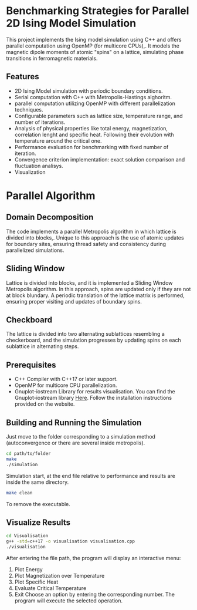 # Benchmarking Strategies for Parallel 2D Ising Model Simulation     
This project implements the Ising model simulation using C++ and offers parallel computation using  OpenMP (for multicore CPUs),. It models the magnetic dipole moments of atomic "spins" on a lattice, simulating phase transitions in ferromagnetic materials.

## Features

- 2D Ising Model simulation with periodic boundary conditions.
- Serial computation with C++ with  Metropolis-Hastings alghoritm.
-  parallel computation utilizing OpenMP with different parallelization techniques.
- Configurable parameters such as lattice size, temperature range, and number of iterations.
- Analysis of physical properties like total energy, magnetization, correlation lenght and specific heat. Following their evolution with temperature around the critical one.
- Performance evaluation for benchmarking with fixed number of iteration.
- Convergence criterion implementation: exact solution comparison and fluctuation analisys.
- Visualization

# Parallel Algorithm

## Domain Decomposition
The code implements a parallel Metropolis algorithm in which lattice is divided into blocks,. Unique to this approach is the use of atomic updates for boundary sites, ensuring thread safety and consistency during parallelized simulations.

## Sliding Window
Lattice is divided into blocks, and it is implemented a Sliding Window Metropolis algorithm. In this approach, spins are updated only if they are not at block blundary. A periodic translation of the lattice matrix is performed, ensuring proper visiting and updates of boundary spins.

## Checkboard
The lattice is divided into two alternating sublattices resembling a checkerboard, and the simulation progresses by updating spins on each sublattice in alternating steps. 

## Prerequisites

- C++ Compiler with C++17 or later support.
- OpenMP for multicore CPU parallelization.
- Gnuplot-iostream Library for results visualisation. You can find the Gnuplot-iostream library [Here](http://stahlke.org/dan/gnuplot-iostream/). Follow the installation instructions provided on the website.



## Building and Running the Simulation
Just move to the folder corresponding to a simulation method (autoconvergence or there are several inside metropolis).
```bash
cd path/to/folder
make
./simulation
```
Simulation start, at the end file relative to performance and results are inside the same directory.
```bash
make clean 
```
To remove the executable.



## Visualize Results

```bash
cd Visualisation
g++ -std=c++17 -o visualisation visualisation.cpp
./visualisation
```
After entering the file path, the program will display an interactive menu:

1. Plot Energy
2. Plot Magnetization over Temperature
3. Plot Specific Heat
4. Evaluate Critical Temperature
5. Exit
Choose an option by entering the corresponding number. The program will execute the selected operation.





